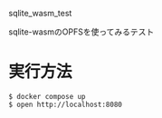 sqlite_wasm_test

sqlite-wasmのOPFSを使ってみるテスト

# 実行方法

```
$ docker compose up
$ open http://localhost:8080
```
